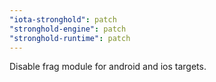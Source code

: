 ```yaml
---
"iota-stronghold": patch
"stronghold-engine": patch
"stronghold-runtime": patch
---
```

Disable frag module for android and ios targets.